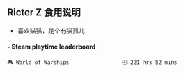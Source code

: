## Ricter Z 食用说明
- 喜欢猫猫，是个冇猫孤儿

<!-- steam-box start -->
#### - Steam playtime leaderboard
```text
🎮 World of Warships                 🕘 221 hrs 52 mins
```
<!-- Powered by https://github.com/YouEclipse/steam-box . -->
<!-- steam-box end -->
